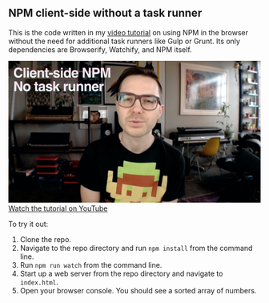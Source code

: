 ## NPM client-side without a task runner

This is the code written in my [video tutorial](https://www.youtube.com/watch?v=k1aeg5lAzVk "Watch the tutorial on YouTube") on using NPM in the browser without the need for additional task runners like Gulp or Grunt. Its only dependencies are Browserify, Watchify, and NPM itself.

[![Watch the tutorial on YouTube](npm-no-task.jpg)](https://www.youtube.com/watch?v=k1aeg5lAzVk)
[Watch the tutorial on YouTube](https://www.youtube.com/watch?v=k1aeg5lAzVk "Watch the tutorial on YouTube")

To try it out:

1. Clone the repo.
2. Navigate to the repo directory and run `npm install` from the command line.
3. Run `npm run watch` from the command line.
4. Start up a web server from the repo directory and navigate to `index.html`.
5. Open your browser console. You should see a sorted array of numbers.
